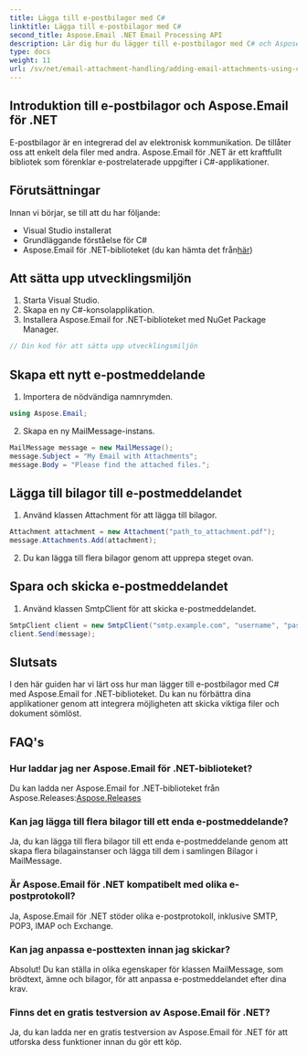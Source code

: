 ```yaml
---
title: Lägga till e-postbilagor med C#
linktitle: Lägga till e-postbilagor med C#
second_title: Aspose.Email .NET Email Processing API
description: Lär dig hur du lägger till e-postbilagor med C# och Aspose.Email för .NET. Steg-för-steg-guide med kodexempel för sömlös integration.
type: docs
weight: 11
url: /sv/net/email-attachment-handling/adding-email-attachments-using-csharp/
---
```


## Introduktion till e-postbilagor och Aspose.Email för .NET

E-postbilagor är en integrerad del av elektronisk kommunikation. De tillåter oss att enkelt dela filer med andra. Aspose.Email för .NET är ett kraftfullt bibliotek som förenklar e-postrelaterade uppgifter i C#-applikationer.

## Förutsättningar

Innan vi börjar, se till att du har följande:

- Visual Studio installerat
- Grundläggande förståelse för C#
-  Aspose.Email för .NET-biblioteket (du kan hämta det från[här](https://products.aspose.com/email/net))

## Att sätta upp utvecklingsmiljön

1. Starta Visual Studio.
2. Skapa en ny C#-konsolapplikation.
3. Installera Aspose.Email for .NET-biblioteket med NuGet Package Manager.

```csharp
// Din kod för att sätta upp utvecklingsmiljön
```

## Skapa ett nytt e-postmeddelande

1. Importera de nödvändiga namnrymden.

```csharp
using Aspose.Email;

```

2. Skapa en ny MailMessage-instans.

```csharp
MailMessage message = new MailMessage();
message.Subject = "My Email with Attachments";
message.Body = "Please find the attached files.";
```

## Lägga till bilagor till e-postmeddelandet

1. Använd klassen Attachment för att lägga till bilagor.

```csharp
Attachment attachment = new Attachment("path_to_attachment.pdf");
message.Attachments.Add(attachment);
```

2. Du kan lägga till flera bilagor genom att upprepa steget ovan.

## Spara och skicka e-postmeddelandet

1. Använd klassen SmtpClient för att skicka e-postmeddelandet.

```csharp
SmtpClient client = new SmtpClient("smtp.example.com", "username", "password");
client.Send(message);
```

## Slutsats

I den här guiden har vi lärt oss hur man lägger till e-postbilagor med C# med Aspose.Email for .NET-biblioteket. Du kan nu förbättra dina applikationer genom att integrera möjligheten att skicka viktiga filer och dokument sömlöst.

## FAQ's

### Hur laddar jag ner Aspose.Email för .NET-biblioteket?

 Du kan ladda ner Aspose.Email for .NET-biblioteket från Aspose.Releases:[Aspose.Releases](https://releases.aspose.com/email/net/)

### Kan jag lägga till flera bilagor till ett enda e-postmeddelande?

Ja, du kan lägga till flera bilagor till ett enda e-postmeddelande genom att skapa flera bilagainstanser och lägga till dem i samlingen Bilagor i MailMessage.

### Är Aspose.Email för .NET kompatibelt med olika e-postprotokoll?

Ja, Aspose.Email för .NET stöder olika e-postprotokoll, inklusive SMTP, POP3, IMAP och Exchange.

### Kan jag anpassa e-posttexten innan jag skickar?

Absolut! Du kan ställa in olika egenskaper för klassen MailMessage, som brödtext, ämne och bilagor, för att anpassa e-postmeddelandet efter dina krav.

### Finns det en gratis testversion av Aspose.Email för .NET?

Ja, du kan ladda ner en gratis testversion av Aspose.Email för .NET för att utforska dess funktioner innan du gör ett köp.